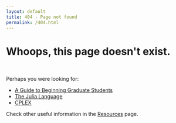 ```yaml
---
layout: default
title: 404 - Page not found
permalink: /404.html
---
```


<div class="text-center">
  <h1>Whoops, this page doesn't exist.</h1>
  <br/>
</div>

Perhaps you were looking for:

* [A Guide to Beginning Graduate Students](/resources/beginning-students)
* [The Julia Language](/julia)
* [CPLEX](/cplex)

Check other useful information in the [Resources](/resources) page.
